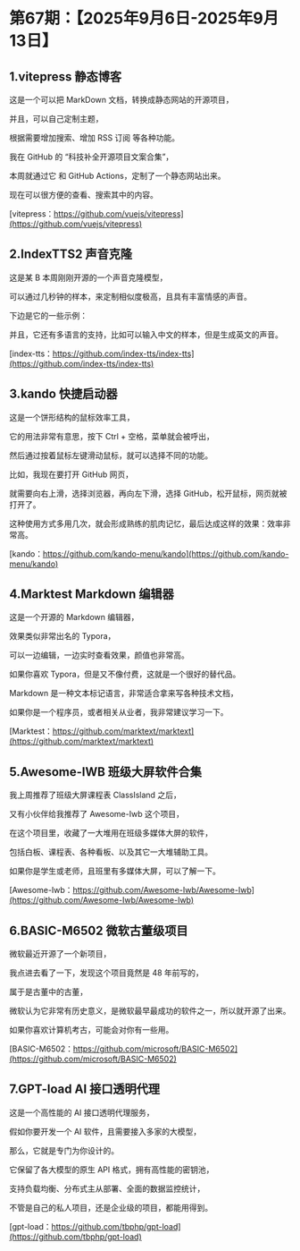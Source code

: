 # 第67期：【2025年9月6日-2025年9月13日】

## 1.vitepress 静态博客

这是一个可以把 MarkDown 文档，转换成静态网站的开源项目，

并且，可以自己定制主题，

根据需要增加搜索、增加 RSS 订阅 等各种功能。


我在 GitHub 的 “科技补全开源项目文案合集”，

本周就通过它 和 GitHub Actions，定制了一个静态网站出来。

现在可以很方便的查看、搜索其中的内容。

[vitepress：https://github.com/vuejs/vitepress](https://github.com/vuejs/vitepress)

## 2.IndexTTS2 声音克隆


这是某 B 本周刚刚开源的一个声音克隆模型，

可以通过几秒钟的样本，来定制相似度极高，且具有丰富情感的声音。

下边是它的一些示例：


并且，它还有多语言的支持，比如可以输入中文的样本，但是生成英文的声音。

[index-tts：https://github.com/index-tts/index-tts](https://github.com/index-tts/index-tts)

## 3.kando 快捷启动器

这是一个饼形结构的鼠标效率工具，

它的用法非常有意思，按下 Ctrl + 空格，菜单就会被呼出，

然后通过按着鼠标左键滑动鼠标，就可以选择不同的功能。

比如，我现在要打开 GitHub 网页，

就需要向右上滑，选择浏览器，再向左下滑，选择 GitHub，松开鼠标，网页就被打开了。

这种使用方式多用几次，就会形成熟练的肌肉记忆，最后达成这样的效果：效率非常高。

[kando：https://github.com/kando-menu/kando](https://github.com/kando-menu/kando)

## 4.Marktest Markdown 编辑器

这是一个开源的 Markdown 编辑器，

效果类似非常出名的 Typora，

可以一边编辑，一边实时查看效果，颜值也非常高。

如果你喜欢 Typora，但是又不像付费，这就是一个很好的替代品。

Markdown 是一种文本标记语言，非常适合拿来写各种技术文档，

如果你是一个程序员，或者相关从业者，我非常建议学习一下。

[Marktest：https://github.com/marktext/marktext](https://github.com/marktext/marktext)

## 5.Awesome-IWB 班级大屏软件合集


我上周推荐了班级大屏课程表 ClassIsland 之后，

又有小伙伴给我推荐了 Awesome-Iwb 这个项目，

在这个项目里，收藏了一大堆用在班级多媒体大屏的软件，

包括白板、课程表、各种看板、以及其它一大堆辅助工具。

如果你是学生或老师，且班里有多媒体大屏，可以了解一下。

[Awesome-Iwb：https://github.com/Awesome-Iwb/Awesome-Iwb](https://github.com/Awesome-Iwb/Awesome-Iwb)

## 6.BASIC-M6502 微软古董级项目

微软最近开源了一个新项目，

我点进去看了一下，发现这个项目竟然是 48 年前写的，

属于是古董中的古董，

微软认为它非常有历史意义，是微软最早最成功的软件之一，所以就开源了出来。

如果你喜欢计算机考古，可能会对你有一些用。

[BASIC-M6502：https://github.com/microsoft/BASIC-M6502](https://github.com/microsoft/BASIC-M6502)

## 7.GPT-load AI 接口透明代理

这是一个高性能的 AI 接口透明代理服务，

假如你要开发一个 AI 软件，且需要接入多家的大模型，

那么，它就是专门为你设计的。

它保留了各大模型的原生 API 格式，拥有高性能的密钥池，

支持负载均衡、分布式主从部署、全面的数据监控统计，

不管是自己的私人项目，还是企业级的项目，都能用得到。

[gpt-load：https://github.com/tbphp/gpt-load](https://github.com/tbphp/gpt-load)

